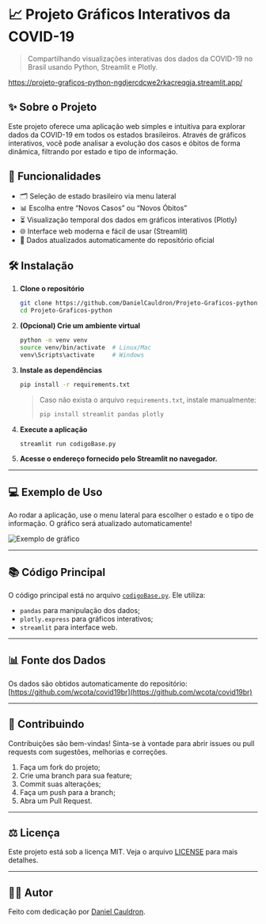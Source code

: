 
# 📈 Projeto Gráficos Interativos da COVID-19

> Compartilhando visualizações interativas dos dados da COVID-19 no Brasil usando Python, Streamlit e Plotly.

https://projeto-graficos-python-ngdjercdcwe2rkacreqgja.streamlit.app/

## ✨ Sobre o Projeto

Este projeto oferece uma aplicação web simples e intuitiva para explorar dados da COVID-19 em todos os estados brasileiros. Através de gráficos interativos, você pode analisar a evolução dos casos e óbitos de forma dinâmica, filtrando por estado e tipo de informação.

## 🚀 Funcionalidades

- 🗂️ Seleção de estado brasileiro via menu lateral
- 📊 Escolha entre “Novos Casos” ou “Novos Óbitos”
- ⏳ Visualização temporal dos dados em gráficos interativos (Plotly)
- 🌐 Interface web moderna e fácil de usar (Streamlit)
- 🔄 Dados atualizados automaticamente do repositório oficial

## 🛠️ Instalação

1. **Clone o repositório**
   ```bash
   git clone https://github.com/DanielCauldron/Projeto-Graficos-python.git
   cd Projeto-Graficos-python
   ```

2. **(Opcional) Crie um ambiente virtual**
   ```bash
   python -m venv venv
   source venv/bin/activate  # Linux/Mac
   venv\Scripts\activate     # Windows
   ```

3. **Instale as dependências**
   ```bash
   pip install -r requirements.txt
   ```
   > Caso não exista o arquivo `requirements.txt`, instale manualmente:
   > ```bash
   > pip install streamlit pandas plotly
   > ```

4. **Execute a aplicação**
   ```bash
   streamlit run codigoBase.py
   ```

5. **Acesse o endereço fornecido pelo Streamlit no navegador.**

---

## 💻 Exemplo de Uso

Ao rodar a aplicação, use o menu lateral para escolher o estado e o tipo de informação. O gráfico será atualizado automaticamente!

![Exemplo de gráfico](imagens/exemplo_grafico.png)

---

## 📚 Código Principal

O código principal está no arquivo [`codigoBase.py`](codigoBase.py). Ele utiliza:
- `pandas` para manipulação dos dados;
- `plotly.express` para gráficos interativos;
- `streamlit` para interface web.

---

## 📊 Fonte dos Dados

Os dados são obtidos automaticamente do repositório:
[https://github.com/wcota/covid19br](https://github.com/wcota/covid19br)

---

## 🤝 Contribuindo

Contribuições são bem-vindas! Sinta-se à vontade para abrir issues ou pull requests com sugestões, melhorias e correções.

1. Faça um fork do projeto;
2. Crie uma branch para sua feature;
3. Commit suas alterações;
4. Faça um push para a branch;
5. Abra um Pull Request.

---

## ⚖️ Licença

Este projeto está sob a licença MIT. Veja o arquivo [LICENSE](LICENSE) para mais detalhes.

---

## 🙋‍♂️ Autor

Feito com dedicação por [Daniel Cauldron](https://github.com/DanielCauldron).


